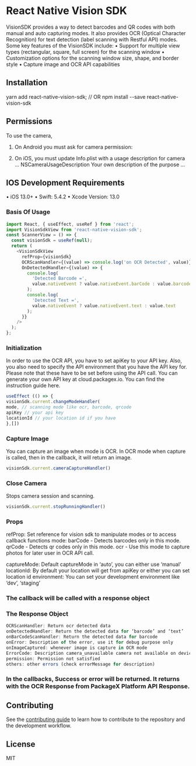 # React Native Vision SDK

VisionSDK provides a way to detect barcodes and QR codes with both manual and auto capturing modes. It also provides OCR (Optical Character Recognition) for text detection (label scanning with Restful API) modes.
Some key features of the VisionSDK include:
• Support for multiple view types (rectangular, square, full screen) for the scanning window
• Customization options for the scanning window size, shape, and border style
• Capture image and OCR API capabilities

## Installation

yarn add react-native-vision-sdk;
// OR
npm install --save react-native-vision-sdk

## Permissions

To use the camera,

1. On Android you must ask for camera permission:

 <uses-permission android:name="android.permission.CAMERA" />

2. On iOS, you must update Info.plist with a usage description for camera
   ...
   <key>NSCameraUsageDescription</key>
   <string>Your own description of the purpose</string>
   ...

## IOS Development Requirements

• iOS 13.0+
• Swift: 5.4.2
• Xcode Version: 13.0

### Basis Of Usage

```js
import React, { useEffect, useRef } from 'react';
import VisionSdkView from 'react-native-vision-sdk';
const ScannerView = () => {
  const visionSdk = useRef(null);
  return (
    <VisionSdkView
      refProp={visionSdk}
      OCRScanHandler={(value) => console.log('on OCR Detected', value)}
      OnDetectedHandler={(value) => {
        console.log(
          'Detected Barcode =',
          value.nativeEvent ? value.nativeEvent.barCode : value.barcode
        );
        console.log(
          'Detected Text =',
          value.nativeEvent ? value.nativeEvent.text : value.text
        );
      }}
    />
  );
};
```

### Initialization

In order to use the OCR API, you have to set apiKey to your API key. Also, you also need to specify the API environment that you have the API key for. Please note that these have to be set before using the API call. You can generate your own API key at cloud.packagex.io. You can find the instruction guide here.

```js
useEffect (() => {
visionSdk.current.changeModeHandler(
mode, // scanning mode like ocr, barcode, qrcode
apiKey // your api key
locationId // your location id if you have
},[])
```

### Capture Image

You can capture an image when mode is OCR. In OCR mode when capture is called, then in the callback, it will return an image.
```js
visionSdk.current.cameraCaptureHandler()
```

### Close Camera

Stops camera session and scanning.
```js
visionSdk.current.stopRunningHandler()
```

### Props

refProp: Set reference for vision sdk to manipulate modes or to access callback functions
mode: barCode - Detects barcodes only in this mode.
qrCode - Detects qr codes only in this mode.
ocr - Use this mode to capture photos for later user in OCR API call.

captureMode: Default captureMode in ‘auto’, you can either use ‘manual’
locationId: By default your location will get from apiKey or either you can set location id
environment: You can set your development environment like ‘dev’, ‘staging’

### The callback will be called with a response object

### The Response Object
```js
OCRScanHandler: Return ocr detected data
onDetectedHandler: Return the detected data for ‘barcode’ and ‘text’
onBarCodeScanHandler: Return the detected data for barcode
onError: Description of the error, use it for debug purpose only
onImageCaptured: whenever image is capture in OCR mode
ErrorCode: Description camera_unavailable camera not available on device
permission: Permission not satisfied
others: other errors (check errorMessage for description)
```
### In the callbacks, Success or error will be returned. It returns with the OCR Response from PackageX Platform API Response.

## Contributing

See the [contributing guide](CONTRIBUTING.md) to learn how to contribute to the repository and the development workflow.

## License
MIT
